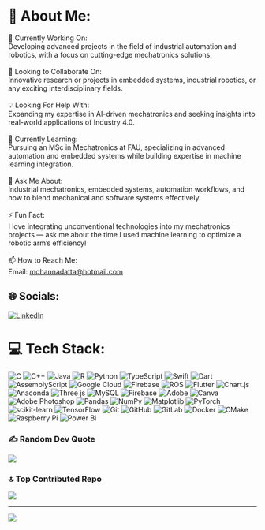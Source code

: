 # 💫 About Me:
🚀 Currently Working On:<br>Developing advanced projects in the field of industrial automation and robotics, with a focus on cutting-edge mechatronics solutions.<br><br>🤝 Looking to Collaborate On:<br>Innovative research or projects in embedded systems, industrial robotics, or any exciting interdisciplinary fields.<br><br>💡 Looking For Help With:<br>Expanding my expertise in AI-driven mechatronics and seeking insights into real-world applications of Industry 4.0.<br><br>🌱 Currently Learning:<br>Pursuing an MSc in Mechatronics at FAU, specializing in advanced automation and embedded systems while building expertise in machine learning integration.<br><br>💬 Ask Me About:<br>Industrial mechatronics, embedded systems, automation workflows, and how to blend mechanical and software systems effectively.<br><br>⚡ Fun Fact:<br>I love integrating unconventional technologies into my mechatronics projects — ask me about the time I used machine learning to optimize a robotic arm’s efficiency!<br><br>📫 How to Reach Me:<br>Email: mohannadatta@hotmail.com


## 🌐 Socials:
[![LinkedIn](https://img.shields.io/badge/LinkedIn-%230077B5.svg?logo=linkedin&logoColor=white)](https://linkedin.com/in/inkedin.com/in/mohannad-atta-a39b0a216) 

# 💻 Tech Stack:
![C](https://img.shields.io/badge/c-%2300599C.svg?style=flat&logo=c&logoColor=white) ![C++](https://img.shields.io/badge/c++-%2300599C.svg?style=flat&logo=c%2B%2B&logoColor=white) ![Java](https://img.shields.io/badge/java-%23ED8B00.svg?style=flat&logo=openjdk&logoColor=white) ![R](https://img.shields.io/badge/r-%23276DC3.svg?style=flat&logo=r&logoColor=white) ![Python](https://img.shields.io/badge/python-3670A0?style=flat&logo=python&logoColor=ffdd54) ![TypeScript](https://img.shields.io/badge/typescript-%23007ACC.svg?style=flat&logo=typescript&logoColor=white) ![Swift](https://img.shields.io/badge/swift-F54A2A?style=flat&logo=swift&logoColor=white) ![Dart](https://img.shields.io/badge/dart-%230175C2.svg?style=flat&logo=dart&logoColor=white) ![AssemblyScript](https://img.shields.io/badge/assembly%20script-%23000000.svg?style=flat&logo=assemblyscript&logoColor=white) ![Google Cloud](https://img.shields.io/badge/GoogleCloud-%234285F4.svg?style=flat&logo=google-cloud&logoColor=white) ![Firebase](https://img.shields.io/badge/firebase-%23039BE5.svg?style=flat&logo=firebase) ![ROS](https://img.shields.io/badge/ros-%230A0FF9.svg?style=flat&logo=ros&logoColor=white) ![Flutter](https://img.shields.io/badge/Flutter-%2302569B.svg?style=flat&logo=Flutter&logoColor=white) ![Chart.js](https://img.shields.io/badge/chart.js-F5788D.svg?style=flat&logo=chart.js&logoColor=white) ![Anaconda](https://img.shields.io/badge/Anaconda-%2344A833.svg?style=flat&logo=anaconda&logoColor=white) ![Three js](https://img.shields.io/badge/threejs-black?style=flat&logo=three.js&logoColor=white) ![MySQL](https://img.shields.io/badge/mysql-4479A1.svg?style=flat&logo=mysql&logoColor=white) ![Firebase](https://img.shields.io/badge/firebase-a08021?style=flat&logo=firebase&logoColor=ffcd34) ![Adobe](https://img.shields.io/badge/adobe-%23FF0000.svg?style=flat&logo=adobe&logoColor=white) ![Canva](https://img.shields.io/badge/Canva-%2300C4CC.svg?style=flat&logo=Canva&logoColor=white) ![Adobe Photoshop](https://img.shields.io/badge/adobe%20photoshop-%2331A8FF.svg?style=flat&logo=adobe%20photoshop&logoColor=white) ![Pandas](https://img.shields.io/badge/pandas-%23150458.svg?style=flat&logo=pandas&logoColor=white) ![NumPy](https://img.shields.io/badge/numpy-%23013243.svg?style=flat&logo=numpy&logoColor=white) ![Matplotlib](https://img.shields.io/badge/Matplotlib-%23ffffff.svg?style=flat&logo=Matplotlib&logoColor=black) ![PyTorch](https://img.shields.io/badge/PyTorch-%23EE4C2C.svg?style=flat&logo=PyTorch&logoColor=white) ![scikit-learn](https://img.shields.io/badge/scikit--learn-%23F7931E.svg?style=flat&logo=scikit-learn&logoColor=white) ![TensorFlow](https://img.shields.io/badge/TensorFlow-%23FF6F00.svg?style=flat&logo=TensorFlow&logoColor=white) ![Git](https://img.shields.io/badge/git-%23F05033.svg?style=flat&logo=git&logoColor=white) ![GitHub](https://img.shields.io/badge/github-%23121011.svg?style=flat&logo=github&logoColor=white) ![GitLab](https://img.shields.io/badge/gitlab-%23181717.svg?style=flat&logo=gitlab&logoColor=white) ![Docker](https://img.shields.io/badge/docker-%230db7ed.svg?style=flat&logo=docker&logoColor=white) ![CMake](https://img.shields.io/badge/CMake-%23008FBA.svg?style=flat&logo=cmake&logoColor=white) ![Raspberry Pi](https://img.shields.io/badge/-Raspberry_Pi-C51A4A?style=flat&logo=Raspberry-Pi) ![Power Bi](https://img.shields.io/badge/power_bi-F2C811?style=flat&logo=powerbi&logoColor=black)
<!--# 📊 GitHub Stats:
![](https://github-readme-stats.vercel.app/api?username=MohannadAtta&theme=shadow_blue&hide_border=false&include_all_commits=true&count_private=true)<br/>
![](https://github-readme-streak-stats.herokuapp.com/?user=MohannadAtta&theme=shadow_blue&hide_border=false)<br/>
![](https://github-readme-stats.vercel.app/api/top-langs/?username=MohannadAtta&theme=shadow_blue&hide_border=false&include_all_commits=true&count_private=true&layout=compact)-->

### ✍️ Random Dev Quote
![](https://quotes-github-readme.vercel.app/api?type=horizontal&theme=gruvbox)

### 🔝 Top Contributed Repo
![](https://github-contributor-stats.vercel.app/api?username=MohannadAtta&limit=5&theme=shadow_blue&combine_all_yearly_contributions=true)

---
[![](https://visitcount.itsvg.in/api?id=MohannadAtta&icon=0&color=0)](https://visitcount.itsvg.in)


<!---
MohannadAtta/MohannadAtta is a ✨ special ✨ repository because its `README.md` (this file) appears on your GitHub profile.
You can click the Preview link to take a look at your changes.
--->
